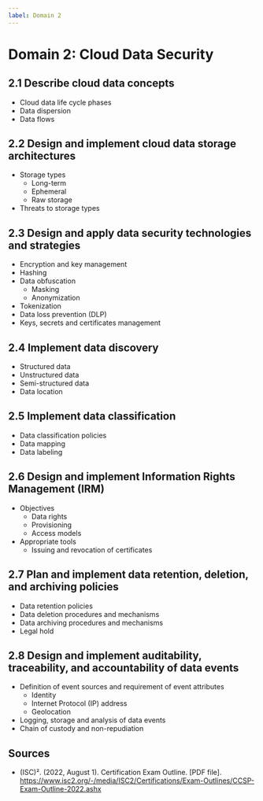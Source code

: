 ```yaml
---
label: Domain 2
---
```


# Domain 2: Cloud Data Security

## 2.1 Describe cloud data concepts

- Cloud data life cycle phases
- Data dispersion
- Data flows

## 2.2 Design and implement cloud data storage architectures

- Storage types
  - Long-term
  - Ephemeral
  - Raw storage
- Threats to storage types

## 2.3 Design and apply data security technologies and strategies

- Encryption and key management
- Hashing
- Data obfuscation
  - Masking
  - Anonymization
- Tokenization
- Data loss prevention (DLP)
- Keys, secrets and certificates management

## 2.4 Implement data discovery

- Structured data
- Unstructured data
- Semi-structured data
- Data location

## 2.5 Implement data classification

- Data classification policies
- Data mapping
- Data labeling

## 2.6 Design and implement Information Rights Management (IRM)
- Objectives
  - Data rights
  - Provisioning
  - Access models
- Appropriate tools
  - Issuing and revocation of certificates

## 2.7 Plan and implement data retention, deletion, and archiving policies

- Data retention policies
- Data deletion procedures and mechanisms
- Data archiving procedures and mechanisms
- Legal hold

## 2.8 Design and implement auditability, traceability, and accountability of data events

- Definition of event sources and requirement of event attributes
  - Identity
  - Internet Protocol (IP) address
  - Geolocation
- Logging, storage and analysis of data events
- Chain of custody and non-repudiation

## Sources

- (ISC)². (2022, August 1). Certification Exam Outline. [PDF file]. https://www.isc2.org/-/media/ISC2/Certifications/Exam-Outlines/CCSP-Exam-Outline-2022.ashx